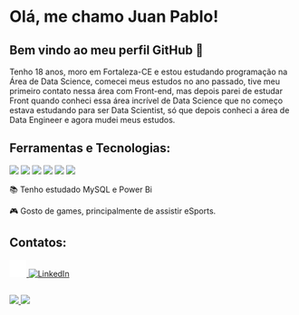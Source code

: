 # Olá, me chamo Juan Pablo! 
## Bem vindo ao meu perfil GitHub 👋


Tenho 18 anos, moro em Fortaleza-CE e estou estudando programação na Área de Data Science, comecei meus estudos no ano passado, tive meu primeiro contato nessa área com Front-end, mas depois parei de estudar Front quando conheci essa área incrível de Data Science que no começo estava estudando para ser Data Scientist, só que depois conheci a área de Data Engineer e agora mudei meus estudos.

## Ferramentas e Tecnologias:
<img src="https://cdn.jsdelivr.net/gh/devicons/devicon/icons/git/git-original.svg" width="40px"/> <img src="https://cdn.jsdelivr.net/gh/devicons/devicon/icons/python/python-original.svg" width="40px"/>
<img src="https://cdn.jsdelivr.net/gh/devicons/devicon/icons/postgresql/postgresql-original.svg" width="40px"/>
<img src="https://cdn.jsdelivr.net/gh/devicons/devicon/icons/mysql/mysql-original.svg" width="40px"/>
<img src="https://cdn.jsdelivr.net/gh/devicons/devicon/icons/jupyter/jupyter-original-wordmark.svg" width="40px"/>
<img src="https://cdn.jsdelivr.net/gh/devicons/devicon/icons/github/github-original.svg" width="40px"/>
          
          
<div display="inline-block">
 <p align="left">📚 Tenho estudado MySQL e Power Bi</p>
 <p align="left">🎮 Gosto de games, principalmente de assistir eSports.</p>
</div>


## Contatos:
  <a href="https://instagram.com/juanendz" target="_blank"><img  alt="Instagram" width="30px" src="https://github.com/Aakarsh-B/trying-repos/blob/master/insta.svg" /> 
  <a href="http://www.linkedin.com/in/juan-pablo-queiroz" target="_blank"> <img  alt="LinkedIn" width="30px" src="https://cdn.jsdelivr.net/gh/devicons/devicon/icons/linkedin/linkedin-original.svg" /></a>   

##
<div>
   <a href="https://github.com/JUanEnD">
   <img height="170em" src="https://github-readme-stats.vercel.app/api?username=JuanEnD&show_icons=true&theme=algolia&include_all_commits=true&count_private=true"/>
  <img height="170em" src="https://github-readme-stats.vercel.app/api/top-langs/?username=JuanEnD&layout=compact&langs_count=5&theme=algolia"/>
</div>

